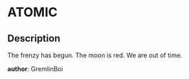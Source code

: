 # ATOMIC

## Description

  The frenzy has begun. The moon is red. We are out of time. 

  **author**: GremlinBoi